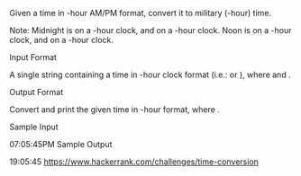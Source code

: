 Given a time in -hour AM/PM format, convert it to military (-hour) time.

Note: Midnight is  on a -hour clock, and  on a -hour clock. Noon is  on a -hour clock, and  on a -hour clock.

Input Format

A single string containing a time in -hour clock format (i.e.:  or ), where  and .

Output Format

Convert and print the given time in -hour format, where .

Sample Input

07:05:45PM
Sample Output

19:05:45
https://www.hackerrank.com/challenges/time-conversion
